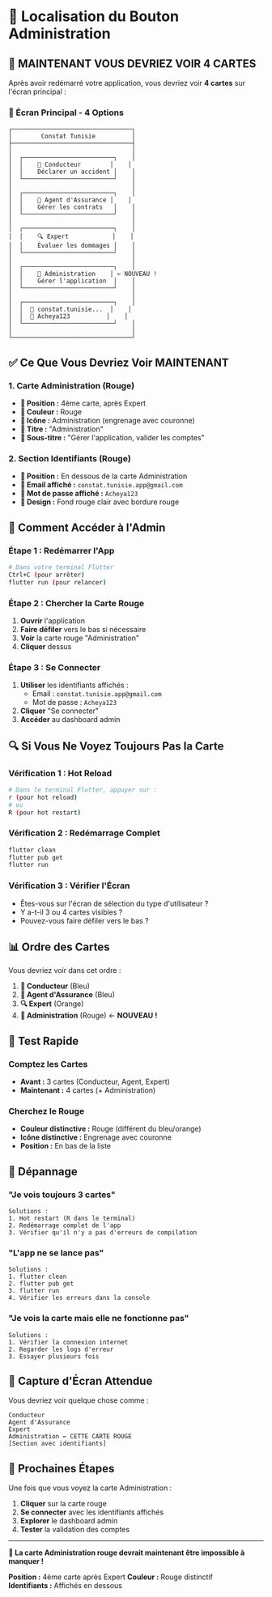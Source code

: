 # 👑 Localisation du Bouton Administration

## 🎯 **MAINTENANT VOUS DEVRIEZ VOIR 4 CARTES**

Après avoir redémarré votre application, vous devriez voir **4 cartes** sur l'écran principal :

### **📱 Écran Principal - 4 Options**

```
┌─────────────────────────────────┐
│        Constat Tunisie          │
├─────────────────────────────────┤
│                                 │
│  ┌─────────────────────────┐    │
│  │    🚗 Conducteur        │    │
│  │    Déclarer un accident │    │
│  └─────────────────────────┘    │
│                                 │
│  ┌─────────────────────────┐    │
│  │    🏢 Agent d'Assurance │    │
│  │    Gérer les contrats   │    │
│  └─────────────────────────┘    │
│                                 │
│  ┌─────────────────────────┐    │
│  │    🔍 Expert            │    │
│  │    Évaluer les dommages │    │
│  └─────────────────────────┘    │
│                                 │
│  ┌─────────────────────────┐    │
│  │    👑 Administration    │ ← NOUVEAU !
│  │    Gérer l'application  │    │
│  └─────────────────────────┘    │
│                                 │
│  ┌─────────────────────────┐    │
│  │  📧 constat.tunisie...  │    │
│  │  🔑 Acheya123          │    │
│  └─────────────────────────┘    │
│                                 │
└─────────────────────────────────┘
```

## ✅ **Ce Que Vous Devriez Voir MAINTENANT**

### **1. Carte Administration (Rouge)**
- **📍 Position :** 4ème carte, après Expert
- **🎨 Couleur :** Rouge
- **👑 Icône :** Administration (engrenage avec couronne)
- **📝 Titre :** "Administration"
- **📄 Sous-titre :** "Gérer l'application, valider les comptes"

### **2. Section Identifiants (Rouge)**
- **📍 Position :** En dessous de la carte Administration
- **📧 Email affiché :** `constat.tunisie.app@gmail.com`
- **🔑 Mot de passe affiché :** `Acheya123`
- **🎨 Design :** Fond rouge clair avec bordure rouge

## 🚀 **Comment Accéder à l'Admin**

### **Étape 1 : Redémarrer l'App**
```bash
# Dans votre terminal Flutter
Ctrl+C (pour arrêter)
flutter run (pour relancer)
```

### **Étape 2 : Chercher la Carte Rouge**
1. **Ouvrir** l'application
2. **Faire défiler** vers le bas si nécessaire
3. **Voir** la carte rouge "Administration"
4. **Cliquer** dessus

### **Étape 3 : Se Connecter**
1. **Utiliser** les identifiants affichés :
   - Email : `constat.tunisie.app@gmail.com`
   - Mot de passe : `Acheya123`
2. **Cliquer** "Se connecter"
3. **Accéder** au dashboard admin

## 🔍 **Si Vous Ne Voyez Toujours Pas la Carte**

### **Vérification 1 : Hot Reload**
```bash
# Dans le terminal Flutter, appuyer sur :
r (pour hot reload)
# ou
R (pour hot restart)
```

### **Vérification 2 : Redémarrage Complet**
```bash
flutter clean
flutter pub get
flutter run
```

### **Vérification 3 : Vérifier l'Écran**
- Êtes-vous sur l'écran de sélection du type d'utilisateur ?
- Y a-t-il 3 ou 4 cartes visibles ?
- Pouvez-vous faire défiler vers le bas ?

## 📊 **Ordre des Cartes**

Vous devriez voir dans cet ordre :

1. **🚗 Conducteur** (Bleu)
2. **🏢 Agent d'Assurance** (Bleu)
3. **🔍 Expert** (Orange)
4. **👑 Administration** (Rouge) ← **NOUVEAU !**

## 🧪 **Test Rapide**

### **Comptez les Cartes**
- **Avant :** 3 cartes (Conducteur, Agent, Expert)
- **Maintenant :** 4 cartes (+ Administration)

### **Cherchez le Rouge**
- **Couleur distinctive :** Rouge (différent du bleu/orange)
- **Icône distinctive :** Engrenage avec couronne
- **Position :** En bas de la liste

## 🚨 **Dépannage**

### **"Je vois toujours 3 cartes"**
```
Solutions :
1. Hot restart (R dans le terminal)
2. Redémarrage complet de l'app
3. Vérifier qu'il n'y a pas d'erreurs de compilation
```

### **"L'app ne se lance pas"**
```
Solutions :
1. flutter clean
2. flutter pub get  
3. flutter run
4. Vérifier les erreurs dans la console
```

### **"Je vois la carte mais elle ne fonctionne pas"**
```
Solutions :
1. Vérifier la connexion internet
2. Regarder les logs d'erreur
3. Essayer plusieurs fois
```

## 📱 **Capture d'Écran Attendue**

Vous devriez voir quelque chose comme :

```
Conducteur
Agent d'Assurance  
Expert
Administration ← CETTE CARTE ROUGE
[Section avec identifiants]
```

## 🎯 **Prochaines Étapes**

Une fois que vous voyez la carte Administration :

1. **Cliquer** sur la carte rouge
2. **Se connecter** avec les identifiants affichés
3. **Explorer** le dashboard admin
4. **Tester** la validation des comptes

---

**🎉 La carte Administration rouge devrait maintenant être impossible à manquer !**

**Position :** 4ème carte après Expert
**Couleur :** Rouge distinctif  
**Identifiants :** Affichés en dessous
